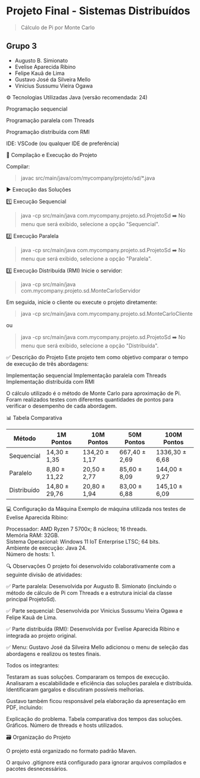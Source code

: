 # Projeto Final - Sistemas Distribuídos
> Cálculo de Pi por Monte Carlo

## Grupo 3
- Augusto B. Simionato
- Evelise Aparecida Ribino
- Felipe Kauã de Lima
- Gustavo José da Silveira Mello
- Vinicius Sussumu Vieira Ogawa

⚙️ Tecnologias Utilizadas
Java (versão recomendada: 24)

Programação sequencial

Programação paralela com Threads

Programação distribuída com RMI

IDE: VSCode (ou qualquer IDE de preferência)

🚀 Compilação e Execução do Projeto

Compilar:
> javac src/main/java/com/mycompany/projeto/sd/*.java

▶️ Execução das Soluções

1️⃣ Execução Sequencial
> java -cp src/main/java com.mycompany.projeto.sd.ProjetoSd
➡️ No menu que será exibido, selecione a opção "Sequencial".

2️⃣ Execução Paralela
> java -cp src/main/java com.mycompany.projeto.sd.ProjetoSd
➡️ No menu que será exibido, selecione a opção "Paralela".

3️⃣ Execução Distribuída (RMI)
Inicie o servidor:
> java -cp src/main/java com.mycompany.projeto.sd.MonteCarloServidor

Em seguida, inicie o cliente ou execute o projeto diretamente:
> java -cp src/main/java com.mycompany.projeto.sd.MonteCarloCliente

ou

> java -cp src/main/java com.mycompany.projeto.sd.ProjetoSd
➡️ No menu que será exibido, selecione a opção "Distribuída".

✅ Descrição do Projeto
Este projeto tem como objetivo comparar o tempo de execução de três abordagens:

Implementação sequencial
Implementação paralela com Threads
Implementação distribuída com RMI

O cálculo utilizado é o método de Monte Carlo para aproximação de Pi.
Foram realizados testes com diferentes quantidades de pontos para verificar o desempenho de cada abordagem.

📊 Tabela Comparativa

| Método       | 1M Pontos      | 10M Pontos     | 50M Pontos     | 100M Pontos    |
|--------------|---------------|---------------|---------------|---------------|
| Sequencial   | 14,30 ± 1,35  | 134,20 ± 1,17 | 667,40 ± 2,69 | 1336,30 ± 6,68|
| Paralelo     | 8,80 ± 11,22  | 20,50 ± 2,77  | 85,60 ± 8,09  | 144,00 ± 9,27 |
| Distribuído  | 14,80 ± 29,76 | 20,80 ± 1,94  | 83,00 ± 6,88  | 145,10 ± 6,09 |

💻 Configuração da Máquina
Exemplo de máquina utilizada nos testes de Evelise Aparecida Ribino:

Processador: AMD Ryzen 7 5700x; 8 núcleos; 16 threads.  
Memória RAM: 32GB.  
Sistema Operacional: Windows 11 IoT Enterprise LTSC; 64 bits.  
Ambiente de execução: Java 24.  
Número de hosts: 1.

🔍 Observações
O projeto foi desenvolvido colaborativamente com a seguinte divisão de atividades:

✅ Parte paralela: Desenvolvida por Augusto B. Simionato (incluindo o método de cálculo de Pi com Threads e a estrutura inicial da classe principal ProjetoSd).

✅ Parte sequencial: Desenvolvida por Vinicius Sussumu Vieira Ogawa e Felipe Kauã de Lima.

✅ Parte distribuída (RMI): Desenvolvida por Evelise Aparecida Ribino e integrada ao projeto original.

✅ Menu: Gustavo José da Silveira Mello adicionou o menu de seleção das abordagens e realizou os testes finais.

Todos os integrantes:

Testaram as suas soluções.
Compararam os tempos de execução.
Analisaram a escalabilidade e eficiência das soluções paralela e distribuída.
Identificaram gargalos e discutiram possíveis melhorias.

Gustavo também ficou responsável pela elaboração da apresentação em PDF, incluindo:

Explicação do problema.
Tabela comparativa dos tempos das soluções.
Gráficos.
Número de threads e hosts utilizados.

🗃️ Organização do Projeto

O projeto está organizado no formato padrão Maven.

O arquivo .gitignore está configurado para ignorar arquivos compilados e pacotes desnecessários.